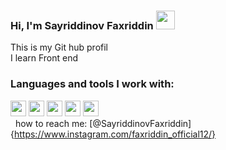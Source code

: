 ### Hi, I'm Sayriddinov Faxriddin <img src="https://media0.giphy.com/media/SwZBtqe4yvEWP7q07X/giphy.gif?cid=ecf05e474xd92h1nq2yqq6g1lz4gubhvual3hwym1qk8h9al&ep=v1_stickers_search&rid=giphy.gif&ct=s" width="30px" />
This is my Git hub profil <br />
I learn Front end

### Languages and tools I work with:
<code><img src="https://upload.wikimedia.org/wikipedia/commons/thumb/6/61/HTML5_logo_and_wordmark.svg/2048px-HTML5_logo_and_wordmark.svg.png" height="25" /></code>
<code><img src="https://cdn.freebiesupply.com/logos/large/2x/css3-logo-png-transparent.png" height="25" /></code>
<code><img src="https://upload.wikimedia.org/wikipedia/commons/thumb/b/b2/Bootstrap_logo.svg/2560px-Bootstrap_logo.svg.png" height="25" /></code>
<code><img src="https://www.freepnglogos.com/uploads/javascript-png/javascript-logo-transparent-logo-javascript-images-3.png" height="25" /></code>
<code><img src="https://cdn1.iconfinder.com/data/icons/programing-development-8/24/react_logo-512.png" height="25" /></code>
<br />
&nbsp; how to reach me: [@SayriddinovFaxriddin]{https://www.instagram.com/faxriddin_official12/}




